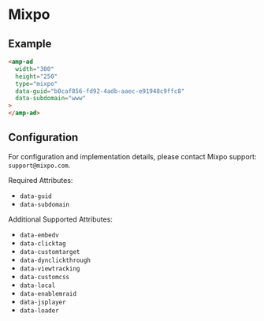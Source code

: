<!--
Copyright 2016 The AMP HTML Authors. All Rights Reserved.

Licensed under the Apache License, Version 2.0 (the "License");
you may not use this file except in compliance with the License.
You may obtain a copy of the License at

      http://www.apache.org/licenses/LICENSE-2.0

Unless required by applicable law or agreed to in writing, software
distributed under the License is distributed on an "AS-IS" BASIS,
WITHOUT WARRANTIES OR CONDITIONS OF ANY KIND, either express or implied.
See the License for the specific language governing permissions and
limitations under the License.
-->

# Mixpo

## Example

```html
<amp-ad
  width="300"
  height="250"
  type="mixpo"
  data-guid="b0caf856-fd92-4adb-aaec-e91948c9ffc8"
  data-subdomain="www"
>
</amp-ad>
```

## Configuration

For configuration and implementation details, please contact Mixpo support:
`support@mixpo.com`.

Required Attributes:

- `data-guid`
- `data-subdomain`

Additional Supported Attributes:

- `data-embedv`
- `data-clicktag`
- `data-customtarget`
- `data-dynclickthrough`
- `data-viewtracking`
- `data-customcss`
- `data-local`
- `data-enablemraid`
- `data-jsplayer`
- `data-loader`
